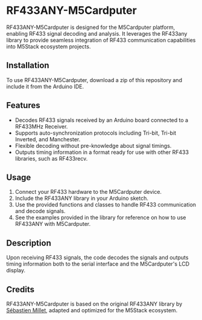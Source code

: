 # RF433ANY-M5Cardputer

RF433ANY-M5Cardputer is designed for the M5Cardputer platform, enabling RF433 signal decoding and analysis. It leverages the RF433any library to provide seamless integration of RF433 communication capabilities into M5Stack ecosystem projects.

## Installation

To use RF433ANY-M5Cardputer, download a zip of this repository and include it from the Arduino IDE.

## Features

- Decodes RF433 signals received by an Arduino board connected to a RF433MHz Receiver.
- Supports auto-synchronization protocols including Tri-bit, Tri-bit Inverted, and Manchester.
- Flexible decoding without pre-knowledge about signal timings.
- Outputs timing information in a format ready for use with other RF433 libraries, such as RF433recv.

## Usage

1. Connect your RF433 hardware to the M5Cardputer device.
2. Include the RF433ANY library in your Arduino sketch.
3. Use the provided functions and classes to handle RF433 communication and decode signals.
4. See the examples provided in the library for reference on how to use RF433ANY with M5Cardputer.

## Description

Upon receiving RF433 signals, the code decodes the signals and outputs timing information both to the serial interface and the M5Cardputer's LCD display.

## Credits

RF433ANY-M5Cardputer is based on the original RF433ANY library by [Sébastien Millet](https://github.com/sebmillet/RF433any), adapted and optimized for the M5Stack ecosystem.
